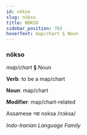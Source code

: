 ```yaml
---
id: nökso
slug: nökso
title: NÖKSO
sidebar_position: 703
hoverText: map/chart § Noun
---
```


### nökso

*map/chart* **§** Noun

**Verb**: to be a map/chart

**Noun**: map/chart

**Modifier**: map/chart-related

Assamese নক্সা noksa /nɔksa/

*Indo-Iranian Language Family*